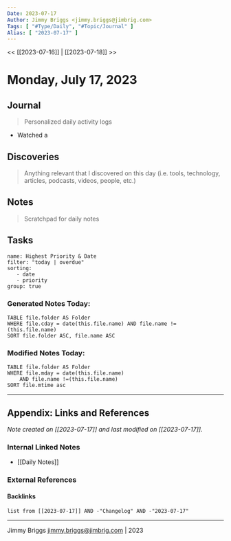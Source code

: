 ```yaml
---
Date: 2023-07-17
Author: Jimmy Briggs <jimmy.briggs@jimbrig.com>
Tags: [ "#Type/Daily", "#Topic/Journal" ]
Alias: [ "2023-07-17" ]
---
```


<< [[2023-07-16]] | [[2023-07-18]] >>

# Monday, July 17, 2023

## Journal

> Personalized daily activity logs

- Watched a

## Discoveries

> Anything relevant that I discovered on this day (i.e. tools, technology, articles, podcasts, videos, people, etc.)

## Notes

> Scratchpad for daily notes

## Tasks

```todoist
name: Highest Priority & Date
filter: "today | overdue"
sorting: 
   - date
   - priority
group: true
```


### Generated Notes Today:

```dataview
TABLE file.folder AS Folder 
WHERE file.cday = date(this.file.name) AND file.name !=(this.file.name) 
SORT file.folder ASC, file.name ASC
```

### Modified Notes Today:

```dataview
TABLE file.folder AS Folder
WHERE file.mday = date(this.file.name) 
	AND file.name !=(this.file.name)
SORT file.mtime asc
```

***

## Appendix: Links and References

*Note created on [[2023-07-17]] and last modified on [[2023-07-17]].*

### Internal Linked Notes

- [[Daily Notes]]

### External References

#### Backlinks

```dataview
list from [[2023-07-17]] AND -"Changelog" AND -"2023-07-17"
```


***

Jimmy Briggs <jimmy.briggs@jimbrig.com> | 2023